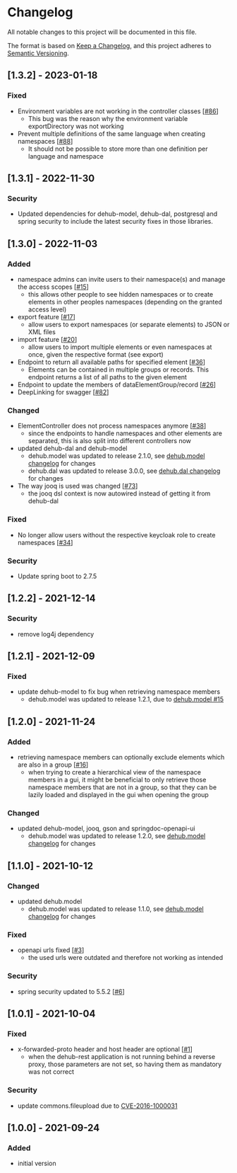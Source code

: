 # Changelog
All notable changes to this project will be documented in this file.

The format is based on [Keep a Changelog](https://keepachangelog.com/en/1.0.0/),
and this project adheres to [Semantic Versioning](https://semver.org/spec/v2.0.0.html).

## [1.3.2] - 2023-01-18
### Fixed
- Environment variables are not working in the controller classes [[#86](https://github.com/imi-frankfurt/dataelementhub.rest/issues/86)]
  - This bug was the reason why the environment variable exportDirectory was not working
- Prevent multiple definitions of the same language when creating namespaces [[#88](https://github.com/imi-frankfurt/dataelementhub.rest/issues/88)]
  - It should not be possible to store more than one definition per language and namespace

## [1.3.1] - 2022-11-30
### Security
- Updated dependencies for dehub-model, dehub-dal, postgresql and spring security to include the latest security fixes in those libraries.

## [1.3.0] - 2022-11-03
### Added
- namespace admins can invite users to their namespace(s) and manage the access scopes [[#15](https://github.com/mig-frankfurt/dataelementhub.rest/issues/15)]
  - this allows other people to see hidden namespaces or to create elements in other peoples namespaces (depending on the granted access level)
- export feature [[#17](https://github.com/mig-frankfurt/dataelementhub.rest/issues/17)]
  - allow users to export namespaces (or separate elements) to JSON or XML files
- import feature [[#20](https://github.com/mig-frankfurt/dataelementhub.rest/issues/20)]
  - allow users to import multiple elements or even namespaces at once, given the respective format (see export)
- Endpoint to return all available paths for specified element  [[#36](https://github.com/mig-frankfurt/dataelementhub.rest/issues/36)]
  - Elements can be contained in multiple groups or records. This endpoint returns a list of all paths to the given element
- Endpoint to update the members of dataElementGroup/record [[#26](https://github.com/mig-frankfurt/dataelementhub.rest/issues/26)]
- DeepLinking for swagger [[#82](https://github.com/mig-frankfurt/dataelementhub.rest/issues/82)]
### Changed
- ElementController does not process namespaces anymore [[#38](https://github.com/mig-frankfurt/dataelementhub.rest/issues/38)]
  - since the endpoints to handle namespaces and other elements are separated, this is also split into different controllers now
- updated dehub-dal and dehub-model
  - dehub.model was updated to release 2.1.0, see [dehub.model changelog](https://github.com/mig-frankfurt/dataelementhub.model/blob/master/CHANGELOG.md) for changes
  - dehub.dal was updated to release 3.0.0, see [dehub.dal changelog](https://github.com/mig-frankfurt/dataelementhub.dal/blob/master/CHANGELOG.md) for changes
- The way jooq is used was changed [[#73](https://github.com/mig-frankfurt/dataelementhub.rest/issues/73)]
  - the jooq dsl context is now autowired instead of getting it from dehub-dal
### Fixed
- No longer allow users without the respective keycloak role to create namespaces [[#34](https://github.com/mig-frankfurt/dataelementhub.rest/issues/34)]
### Security
- Update spring boot to 2.7.5

## [1.2.2] - 2021-12-14
### Security
- remove log4j dependency

## [1.2.1] - 2021-12-09
### Fixed
- update dehub-model to fix bug when retrieving namespace members
  - dehub.model was updated to release 1.2.1, due to [dehub.model #15](https://github.com/mig-frankfurt/dataelementhub.model/issues/15)

## [1.2.0] - 2021-11-24
### Added
- retrieving namespace members can optionally exclude elements which are also in a group [[#16](https://github.com/mig-frankfurt/dataelementhub.rest/issues/16)]
  - when trying to create a hierarchical view of the namespace members in a gui, it might be beneficial to only retrieve those namespace members that are not in a group, so that they can be lazily loaded and displayed in the gui when opening the group
### Changed
- updated dehub-model, jooq, gson and springdoc-openapi-ui
  - dehub.model was updated to release 1.2.0, see [dehub.model changelog](https://github.com/mig-frankfurt/dataelementhub.model/blob/master/CHANGELOG.md) for changes

## [1.1.0] - 2021-10-12
### Changed
- updated dehub.model
  - dehub.model was updated to release 1.1.0, see [dehub.model changelog](https://github.com/mig-frankfurt/dataelementhub.model/blob/master/CHANGELOG.md) for changes
### Fixed
- openapi urls fixed [[#3](https://github.com/mig-frankfurt/dataelementhub.rest/issues/3)]
  - the used urls were outdated and therefore not working as intended
### Security
- spring security updated to 5.5.2 [[#6](https://github.com/mig-frankfurt/dataelementhub.rest/issues/6)]

## [1.0.1] - 2021-10-04
### Fixed
- x-forwarded-proto header and host header are optional [[#1](https://github.com/mig-frankfurt/dataelementhub.rest/issues/1)]
  - when the dehub-rest application is not running behind a reverse proxy, those parameters are not set, so having them as mandatory was not correct
### Security
- update commons.fileupload due to [CVE-2016-1000031](https://github.com/advisories/GHSA-7x9j-7223-rg5m)

## [1.0.0] - 2021-09-24
### Added
- initial version
